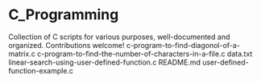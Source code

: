 # C_Programming
Collection of C scripts for various purposes, well-documented and organized. Contributions welcome!
c-program-to-find-diagonol-of-a-matrix.c
c-program-to-find-the-number-of-characters-in-a-file.c
data.txt
linear-search-using-user-defined-function.c
README.md
user-defined-function-example.c

